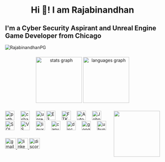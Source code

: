 <h1 align="center" > Hi 👋! I am Rajabinandhan </h1>
<h2 align="left">I'm a Cyber Security Aspirant and Unreal Engine Game Developer from Chicago</h2>

<p align="left"> <img src="https://komarev.com/ghpvc/?username=RajabinandhanPG&label=Profile%20views&color=007bff&style=flat" alt="RajabinandhanPG" /> </p>

###

<div align="center">
  <img src="https://github-readme-stats.vercel.app/api?username=RajabinandhanPG&hide_title=false&hide_rank=false&show_icons=true&include_all_commits=true&count_private=true&disable_animations=false&theme=dracula&locale=en&hide_border=false" height="150" alt="stats graph"  />
  <img src="https://github-readme-stats.vercel.app/api/top-langs?username=RajabinandhanPG&locale=en&hide_title=false&layout=compact&card_width=320&langs_count=5&theme=dracula&hide_border=false" height="150" alt="languages graph"  />
</div>

###

<img align="right" height="150" src="https://64.media.tumblr.com/9fcc9762313e134b8710a8c2fb53ff5c/tumblr_nzzkd5Lfyi1v2y42bo1_500.gifv"  />

###

<div align="left">
  <img src="https://cdn.jsdelivr.net/gh/devicons/devicon/icons/python/python-original.svg" height="30" alt="python logo"  />
  <img width="12" />
  <img src="https://cdn.jsdelivr.net/gh/devicons/devicon/icons/csharp/csharp-original.svg" height="30" alt="csharp logo"  />
  <img width="12" />
  <img src="https://cdn.jsdelivr.net/gh/devicons/devicon/icons/unrealengine/unrealengine-original.svg" height="30" alt="unrealengine logo"  />
  <img src="https://paraben.com/wp-content/uploads/2022/08/E3_Icon.png" height="30" alt="E3 Forensic Platform logo"  />
  <img width="12" />
  <img src="https://www.forensiccomputers.com/pub/media/catalog/product/cache/1885c2069838da005a3956ce2bd26963/f/t/ftk_imager.png" height="30" alt="FTK Imager logo"  />
  <img width="12" />
  <img src="https://miro.medium.com/v2/resize:fit:720/format:webp/1*1xgHIc1acL1MzvhzR0PSkA.png" height="30" alt="Autopsy Digital Forensics logo"  />
  <img width="12" />
  <img src="https://miro.medium.com/v2/resize:fit:325/0*GJqVesB1TRqlSj_e.png" height="30" alt="John the Ripper logo"  />
  <img width="12" />
  <img src="https://upload.wikimedia.org/wikipedia/commons/4/4f/Sqlmap_logo.png" height="30" alt="SQLMap logo"  />
  <img width="12" />
  <img src="https://cdn.jsdelivr.net/gh/devicons/devicon/icons/vscode/vscode-original.svg" height="30" alt="VS Code logo"  />
  <img width="12" />
  <img src="https://skillicons.dev/icons?i=linux" height="30" alt="linux logo"  />
  <img width="12" />
  <img src="https://cdn.jsdelivr.net/gh/devicons/devicon/icons/canva/canva-original.svg" height="30" alt="canva logo"  />
  <img width="12" />
  <img src="https://cdn.simpleicons.org/discord/5865F2" height="30" alt="discord logo"  />
  <img width="12" />
  <img src="https://cdn.simpleicons.org/google/4285F4" height="30" alt="google logo"  />
  <img width="12" />
  <img src="https://cdn.simpleicons.org/ubuntu/E95420" height="30" alt="ubuntu logo"  />
</div>

###

<div align="left">
  <a href="rajabinandhanpg@gmail.com" target="_blank">
    <img src="https://img.shields.io/static/v1?message=Gmail&logo=gmail&label=&color=D14836&logoColor=white&labelColor=&style=for-the-badge" height="35" alt="gmail logo"  />
  </a>
  <a href="https://www.linkedin.com/in/raj-abinandhanpg/" target="_blank">
    <img src="https://img.shields.io/static/v1?message=LinkedIn&logo=linkedin&label=&color=0077B5&logoColor=white&labelColor=&style=for-the-badge" height="35" alt="linkedin logo"  />
  </a>
  <a href="https://discordapp.com/users/addictedfaya" target="_blank">
    <img src="https://img.shields.io/static/v1?message=Discord&logo=discord&label=&color=7289DA&logoColor=white&labelColor=&style=for-the-badge" height="35" alt="discord logo"  />
  </a>
</div>

###
